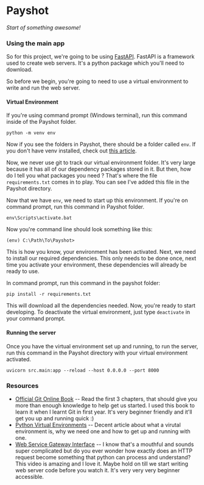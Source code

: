 # Payshot
 
_Start of something awesome!_
### Using the main app

So for this project, we're going to be using [FastAPI](https://fastapi.tiangolo.com/).
FastAPI is a framework used to create web servers. It's a python package which you'll need to download.

So before we begin, you're going to need to use a virtual environment to write and run the web server.

#### Virtual Environment
If you're using command prompt (Windows terminal), run this command inside of the Payshot folder.
```
python -m venv env
```
Now if you see the folders in Payshot, there should be a folder called `env`. If you don't have venv installed, check out [this article](https://python.land/virtual-environments/virtualenv).

Now, we never use git to track our virtual environment folder. It's very large because it has all of our dependency packages stored in it. But then, how do I tell you what packages you need ? That's where the file `requirements.txt` comes in to play. You can see I've added this file in the Payshot directory.

Now that we have `env`, we need to start up this environment. If you're on command prompt, run this command in Payshot folder.
```
env\Scripts\activate.bat
```
Now you're command line should look something like this:
```
(env) C:\Path\To\Payshot>
```
This is how you know, your environment has been activated. Next, we need to install our required dependencies. This only needs to be done once, next time you activate your environment, these dependencies will already be ready to use.

In command prompt, run this command in the payshot folder:
```
pip install -r requirements.txt
```
This will download all the dependencies needed. Now, you're ready to start developing.
To deactivate the virtual environment, just type `deactivate` in your command prompt.
#### Running the server
Once you have the virtual environment set up and running, to run the server, run this command in the Payshot directory with your virtual environment activated.
```
uvicorn src.main:app --reload --host 0.0.0.0 --port 8000
```
### Resources
* [Official Git Online Book](https://git-scm.com/book/en/v2) -- Read the first 3 chapters, that should give you more than enough knowledge to help get us started. I used this book to learn it when I learnt Git in first year. It's very beginner friendly and it'll get you up and running quick :)
* [Python Virtual Environments](https://python.land/virtual-environments/virtualenv) -- Decent article about what a virutal environment is, why we need one and how to get up and running with one.
* [Web Service Gateway Interface](https://www.youtube.com/watch?v=WqrCnVAkLIo) -- I know that's a mouthful and sounds super complicated but do you ever wonder how exactly does an HTTP request become something that python can process and understand? This video is amazing and I love it. Maybe hold on till we start writing web server code before you watch it. It's very very very beginner accessible.
